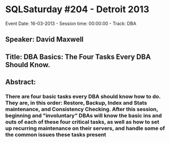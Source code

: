 # SQLSaturday #204 - Detroit 2013
Event Date: 16-03-2013 - Session time: 00:00:00 - Track: DBA
## Speaker: David Maxwell
## Title: DBA Basics: The Four Tasks Every DBA Should Know.
## Abstract:
### There are four basic tasks every DBA should know how to do. They are, in this order: Restore, Backup, Index and Stats maintenance, and Consistency Checking. After this session, beginning and "involuntary" DBAs will know the basic ins and outs of each of these four critical tasks, as well as how to set up recurring  maintenance on their servers, and handle some of the common issues these tasks present
